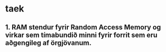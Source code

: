 # taek

## 1. RAM stendur fyrir Random Access Memory og virkar sem tímabundið minni fyrir forrit sem eru aðgengileg af örgjövanum.
